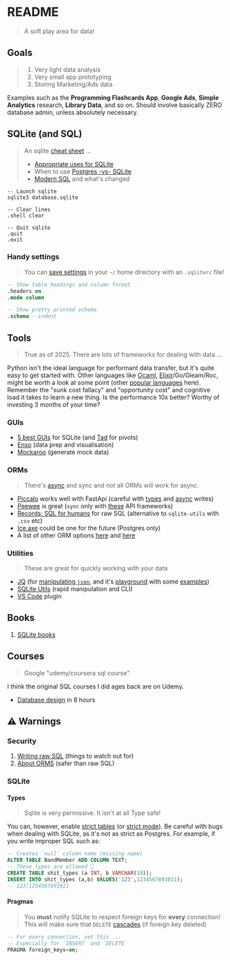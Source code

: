 # README

> A soft play area for data!

## Goals

> 1. Very light data analysis
> 2. Very small app prototyping
> 3. Storing Marketing/Ads data

Examples such as the **Programming Flashcards App**, **Google Ads**, **Simple Analytics** research, **Library Data**, and so on. Should involve basically ZERO database admin, unless absolutely necessary.


## SQLite (and SQL)

> An sqlite [cheat sheet](https://vhernando.github.io/sqlite3-cheat-sheet) ...
> - [Appropriate uses for SQLite](https://www.sqlite.org/whentouse.html)
> - When to use [Postgres -vs- SQLite](https://www.boltic.io/blog/postgresql-vs-sqlite)
> - [Modern SQL](https://modern-sql.com/) and what's changed

```terminal
-- Launch sqlite
sqlite3 database.sqlite

-- Clear lines
.shell clear

-- Quit sqlite
.quit
.exit
```

### Handy settings

> You can [save settings](https://stackoverflow.com/a/42910299) in your `~/` home directory with an `.sqliterc` file!

```sql
-- Show table headings and column format
.headers on
.mode column

-- Show pretty printed schema
.schema --indent
```


## Tools

> True as of 2025. There are lots of frameworks for dealing with data ...

Python isn't the ideal language for performant data transfer, but it's quite easy to get started with. Other languages like [Ocaml](https://aantron.github.io/dream/), [Elixir](https://www.phoenixframework.org/)/Go/Gleam/Roc, might be worth a look at some point (other [popular languages](https://survey.stackoverflow.co/2024/technology) here). Remember the "sunk cost fallacy" and "opportunity cost" and cognitive load it takes to learn a new thing. Is the performance 10x better? Worthy of investing 3 months of your time?

### GUIs

- [5 best GUIs](https://turso.tech/blog/5-best-free-sqlite-gui) for SQLite (and [Tad](https://www.tadviewer.com/) for pivots)
- [Enso](https://help.enso.org/) (data prep and visualisation)
- [Mockaroo](https://www.mockaroo.com/) (generate mock data)

### ORMs

> There's [async](https://www.youtube.com/watch?v=GSiZkP7cI80) and sync and not all ORMs will work for async.

- [Piccalo](https://piccolo-orm.com/) works well with FastApi (careful with [types](https://github.com/piccolo-orm/piccolo/issues/1187) and [async](https://piccolo-orm.readthedocs.io/en/1.3.2/piccolo/tutorials/using_sqlite_and_asyncio_effectively.html) writes)
- [Peewee](https://docs.peewee-orm.com/en/latest/) is great (`sync` only with [these](https://docs.peewee-orm.com/en/latest/peewee/database.html#framework-integration) API frameworks)
- [Records: SQL for humans](https://github.com/kennethreitz/records) for raw SQL (alternative to `sqlite-utils` with `.csv` etc)
- [Ice axe](https://github.com/piercefreeman/iceaxe) could be one for the future (Postgres only)
- A list of other ORM options [here](https://github.com/grundic/awesome-python-models?tab=readme-ov-file#odm-orm-active-record) and [here](https://github.com/vajol/python-data-engineering-resources/blob/main/resources/orms-for-python.md#list-of-orms)


### Utilities

> These are great for quickly working with your data

- [JQ](https://jqlang.org/) (for [manipulating `json`](https://programminghistorian.org/en/lessons/json-and-jq), and it's [playground](https://play.jqlang.org/) with some [examples](https://programminghistorian.org/en/lessons/json-and-jq))
- [SQLite Utils](https://sqlite-utils.datasette.io/en/stable/) (rapid manipulation and CLI)
- [VS Code](https://marketplace.visualstudio.com/items?itemName=alexcvzz.vscode-sqlite) plugin


## Books

1. [SQLite books](https://www.sqlite.org/books.html)

## Courses

> Google "udemy/coursera sql course"

I think the original SQL courses I did ages back are on Udemy.

- [Database design](https://www.youtube.com/playlist?list=PL_c9BZzLwBRK0Pc28IdvPQizD2mJlgoID) in 8 hours


## ⚠️ Warnings

### Security

1. [Writing raw SQL](https://www.youtube.com/watch?v=Cp3bXHYp-bY) (things to watch out for)
2. [About ORMS](https://www.fullstackpython.com/object-relational-mappers-orms.html) (safer than raw SQL)

### SQLite
#### Types

> Sqlite is very permissive.
> It isn't at all Type safe!

You can, however, enable [strict tables](https://www.sqlite.org/stricttables.html) (or [strict mode](https://sqlite.org/src/wiki?name=StrictMode)). Be careful with bugs when dealing with SQLite, as it's not as strict as Postgres. For example, if you write improper SQL such as:

```sql
-- Creates `null` column name (missing name) 
ALTER TABLE BandMember ADD COLUMN TEXT;
-- These types are allowed 🤦
CREATE TABLE shit_types (a INT, b VARCHAR(10));
INSERT INTO shit_types (a,b) VALUES('123',1234567891011);
-- 123|1234567891011
```

#### Pragmas

> You **must** notify SQLite to respect foreign keys for **every** connection!
> This will make sure that `DELETE` [cascades](https://www.techonthenet.com/sqlite/foreign_keys/foreign_delete.php) (if foreign key deleted)

```sql
-- For every connection, set this ...
-- Especially for `INSERT` and `DELETE`
PRAGMA foreign_keys=on;
```


